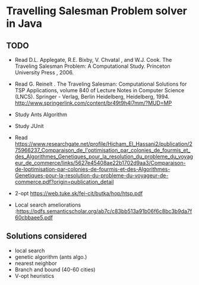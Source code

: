 # Travelling Salesman Problem solver in Java

## TODO
- Read D.L. Applegate, R.E. Bixby, V. 
       Chvatal
       , and W.J. Cook. 
       The Traveling Salesman 
       Problem: A Computational Study.
       Princeton 
       University
       Press
       , 2006.
- Read G. 
       Reinelt
       . 
       The Traveling Salesman: Computational Solutions for TSP 
       Applications, volume 
       840 of Lecture Notes in Computer Science (LNCS). 
       Springer
       -
       Verlag, Berlin Heidelberg, Heidelberg, 1994.
       http://www.springerlink.com/content/br49t9h4l7mm/?MUD=MP
- Study Ants Algorithm
- Study JUnit

- Read https://www.researchgate.net/profile/Hicham_El_Hassani2/publication/275966237_Comparaison_de_l'optimisation_par_colonies_de_fourmis_et_des_Algorithmes_Genetiques_pour_la_resolution_du_probleme_du_voyageur_de_commerce/links/5627e45408ae22b1702d9aa3/Comparaison-de-loptimisation-par-colonies-de-fourmis-et-des-Algorithmes-Genetiques-pour-la-resolution-du-probleme-du-voyageur-de-commerce.pdf?origin=publication_detail

- 2-opt https://web.tuke.sk/fei-cit/butka/hop/htsp.pdf 
- Local search ameliorations :https://pdfs.semanticscholar.org/ab7c/c83bb513a91b06f6c8bc3b9da7f60cbbaee5.pdf 

## Solutions considered
- local search
- genetic algorithm (ants algo.)
- nearest neighbor
- Branch and bound (40-60 cities)
- V-opt heuristics